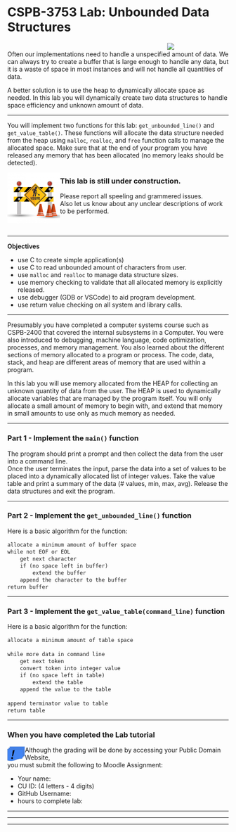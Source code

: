 # CSPB-3753 Lab: Unbounded Data Structures
<figure width=100%>
  <IMG SRC="https://www.colorado.edu/cs/profiles/express/themes/cuspirit/logo.png" WIDTH=100 ALIGN="right">
</figure>
<br>
Often our implementations need to handle a unspecified amount of data.  We can always try to create a buffer that is large enough to handle any data, but it is a waste of space in most instances and will not handle all quantities of data.

A better solution is to use the heap to dynamically allocate space as needed.  In this lab you will dynamically create two data structures to handle space efficiency and unknown amount of data.
	
<hr>

You will implement two functions for this lab:  `get_unbounded_line()` and `get_value_table()`.   These functions will allocate the data structure needed from the heap using `malloc`, `realloc`, and `free` function calls to manage the allocated space.   Make sure that at the end of your program you have released any memory that has been allocated (no memory leaks should be detected).
	

    
<img src="images/construction-set-icon.jpg" alt="Under Construction" WIDTH=120 ALIGN="left" />

### This lab is still under construction.  
 
 Please report all speeling and grammered issues.<br>
 Also let us know about any unclear descriptions of work to be performed. 
 <br><br><br>
<hr>    

**Objectives**
	
* use C to create simple application(s) 
* use C to read unbounded amount of characters from user.
* use `malloc` and `realloc` to manage data structure sizes.
* use memory checking to validate that all allocated memory is explicitly released.
* use debugger (GDB or VSCode) to aid program development.
* use return value checking on all system and library calls.
	
<hr>
	
Presumably you have completed a computer systems course such as CSPB-2400 that covered the internal subsystems in a Computer.  You were also introduced to debugging, machine language, code optimization, processes, and memory management.  You also learned about the different sections of memory allocated to a program or process.  The code, data, stack, and heap are different areas of memory that are used within a program.
	
In this lab you will use memory allocated from the HEAP for collecting an unknown quantity of data from the user.  The HEAP is used to dynamically allocate variables that are managed by the program itself.  You will only allocate a small amount of memory to begin with, and extend that memory in small amounts to use only as much memory as needed.
	
<hr>
	
### Part 1 - Implement the `main()` function
The program should print a prompt and then collect the data from the user into a command line.  
Once the user terminates the input, parse the data into a set of values to be placed into a dynamically allocated list of integer values. 
Take the value table and print a summary of the data (# values, min, max, avg).
Release the data structures and exit the program.
	
<hr>
	
### Part 2 - Implement the `get_unbounded_line()` function
Here is a basic algorithm for the function:

	
```
allocate a minimum amount of buffer space
while not EOF or EOL
	get next character
	if (no space left in buffer)
		extend the buffer
	append the character to the buffer
return buffer
```

<hr>
	
### Part 3 - Implement the `get_value_table(command_line)` function

Here is a basic algorithm for the function:
```
allocate a minimum amount of table space

while more data in command line
	get next token
	convert token into integer value
	if (no space left in table)
		extend the table
	append the value to the table
	
append terminator value to table 
return table
```
<hr>
    
### When you have completed the Lab tutorial 

<img src="images/deliverable.png" alt="Deliverable Item" WIDTH=40 ALIGN="left" />
Although the grading will be done by accessing your Public Domain Website, <br>
you must submit the following to Moodle Assignment:

* Your name:
* CU ID: (4 letters - 4 digits)
* GitHub Username:
* hours to complete lab:

<hr><hr><hr>